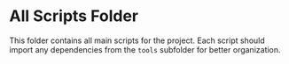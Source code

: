# All Scripts Folder

This folder contains all main scripts for the project. Each script should import any dependencies from the `tools` subfolder for better organization.
